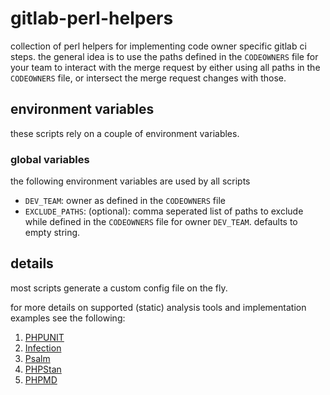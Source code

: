 # gitlab-perl-helpers

collection of perl helpers for implementing code owner specific gitlab ci steps.
the general idea is to use the paths defined in the `CODEOWNERS` file for your team to interact with the merge request by either using all paths in the `CODEOWNERS` file, or intersect the merge request changes with those.

## environment variables

these scripts rely on a couple of environment variables.

### global variables

the following environment variables are used by all scripts
- `DEV_TEAM`: owner as defined in the `CODEOWNERS` file
- `EXCLUDE_PATHS`: (optional): comma seperated list of paths to exclude while defined in the `CODEOWNERS` file for owner `DEV_TEAM`. defaults to empty string.

## details

most scripts generate a custom config file on the fly.

for more details on supported (static) analysis tools and implementation examples see the following:
1. [PHPUNIT](doc/PHPUnit.md)
2. [Infection](doc/Infection.md)
3. [Psalm](doc/Psalm.md)
4. [PHPStan](doc/PHPStan.md)
5. [PHPMD](doc/PHPMD.md)